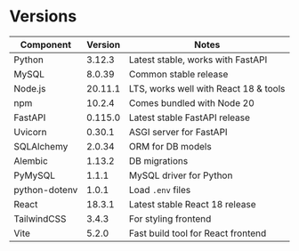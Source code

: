# Versions

| Component   | Version   | Notes                                  |
|-------------|-----------|----------------------------------------|
| Python      | 3.12.3    | Latest stable, works with FastAPI      |
| MySQL       | 8.0.39    | Common stable release                  |
| Node.js     | 20.11.1   | LTS, works well with React 18 & tools  |
| npm         | 10.2.4    | Comes bundled with Node 20             |
| FastAPI     | 0.115.0   | Latest stable FastAPI release          |
| Uvicorn     | 0.30.1    | ASGI server for FastAPI                |
| SQLAlchemy  | 2.0.34    | ORM for DB models                      |
| Alembic     | 1.13.2    | DB migrations                          |
| PyMySQL     | 1.1.1     | MySQL driver for Python                |
| python-dotenv | 1.0.1   | Load `.env` files                      |
| React       | 18.3.1    | Latest stable React 18 release         |
| TailwindCSS | 3.4.3     | For styling frontend                   |
| Vite        | 5.2.0     | Fast build tool for React frontend     |
